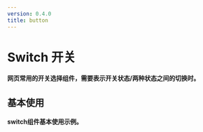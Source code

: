```yaml
---
version: 0.4.0
title: button
---
```

# Switch 开关 <a href="https://github.com/Ningstyle/mzlui-doc/blob/main/src/page/md/switch/md1.md" target="_back" title="您可在Github上编辑此页面"><i class="iconfont m-icon-bianji" style="font-size:25px;color:#0e80eb"></i></a>

#### 网页常用的开关选择组件，需要表示开关状态/两种状态之间的切换时。
## 基本使用
#### switch组件基本使用示例。
<br/>
